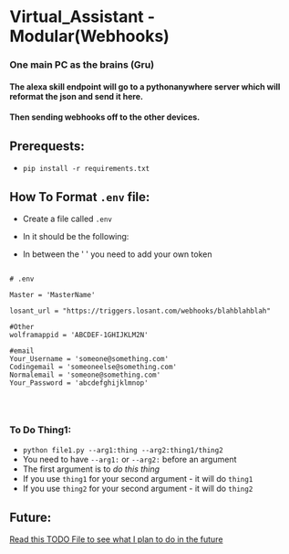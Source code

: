 # Virtual_Assistant - Modular(Webhooks)

### One main PC as the brains (Gru)
#### The alexa skill endpoint will go to a pythonanywhere server which will reformat the json and send it here.
#### Then sending webhooks off to the other devices.



## Prerequests:
- `pip install -r requirements.txt`

## How To Format `.env` file:
- Create a file called `.env`
- In it should be the following:

- In between the ' ' you need to add your own token
```

# .env

Master = 'MasterName'

losant_url = "https://triggers.losant.com/webhooks/blahblahblah"

#Other
wolframappid = 'ABCDEF-1GHIJKLM2N'

#email
Your_Username = 'someone@something.com'
Codingemail = 'someoneelse@something.com'
Normalemail = 'someone@something.com'
Your_Password = 'abcdefghijklmnop'




```

### To Do Thing1:
- `python file1.py --arg1:thing --arg2:thing1/thing2`
- You need to have `--arg1:` or `--arg2:` before an argument
- The first argument is to *do this thing*
- If you use `thing1` for your second argument - it will do `thing1`
- If you use `thing2` for your second argument - it will do `thing2`


## Future:
[Read this TODO File to see what I plan to do in the future](TODO)

